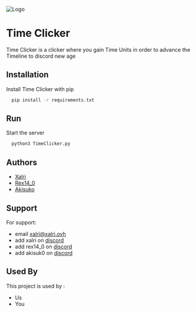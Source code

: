 
![Logo](https://dev-to-uploads.s3.amazonaws.com/uploads/articles/th5xamgrr6se0x5ro4g6.png)


# Time Clicker 

Time Clicker is a clicker where you gain Time Units in order to advance the Timeline to discord new age

## Installation

Install Time Clicker with pip

```bash
  pip install -r requirements.txt
```
    
## Run


Start the server

```bash
  python3 TimeClicker.py
```


## Authors

- [Xalri](https://www.github.com/Xalri)
- [Rex14_0](https://www.github.com/Rex140-hub)
- [Akisuko](https://www.github.com/Krinoceros)


## Support

For support:
- email xalri@xalri.ovh
- add xalri on [discord](https://discord.com)
- add rex14_0 on [discord](https://discord.com)
- add akisuk0 on [discord](https://discord.com)


## Used By

This project is used by :

- Us
- You

